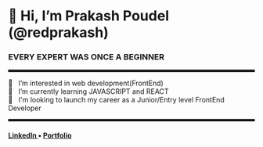 
<h1>👋 Hi, I’m Prakash Poudel (@redprakash)</h1>
<h3> EVERY EXPERT WAS ONCE A BEGINNER </h3>
<hr width="100%" style="height:5px;">
👀 &nbsp; I’m interested in web development(FrontEnd)<br>
📕 &nbsp; I’m currently learning JAVASCRIPT and REACT<br>
🚀 &nbsp; I'm looking to launch my career as a Junior/Entry level FrontEnd Developer

<hr width="100%" style="height:5px;">
<h4> <a href="https://www.linkedin.com/in/prakashpoudel/">LinkedIn </a> • <a href="https://www.prakashpoudel.com/">Portfolio</a></h4>

<!---
redprakash/redprakash is a ✨ special ✨ repository because its `README.md` (this file) appears on your GitHub profile.
You can click the Preview link to take a look at your changes.
--->
